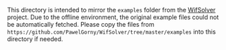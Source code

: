 This directory is intended to mirror the `examples` folder from the [WifSolver](https://github.com/PawelGorny/WifSolver) project.
Due to the offline environment, the original example files could not be automatically fetched.
Please copy the files from `https://github.com/PawelGorny/WifSolver/tree/master/examples` into this directory if needed.
